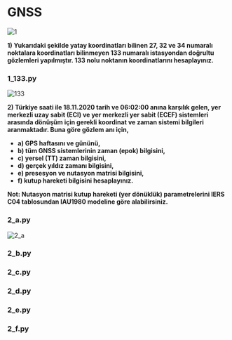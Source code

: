 # GNSS

![1](https://i.imgur.com/ythbI5H.png)

  **1) Yukarıdaki şekilde yatay koordinatları bilinen 27, 32 ve 34 numaralı noktalara koordinatları bilinmeyen 133 numaralı istasyondan doğrultu gözlemleri yapılmıştır. 133 nolu noktanın koordinatlarını hesaplayınız.**

### 1_133.py
![133](https://i.imgur.com/DLyAVq1.png)


  **2) Türkiye saati ile 18.11.2020 tarih ve 06:02:00 anına karşılık gelen, yer merkezli uzay sabit (ECI) ve yer merkezli yer sabit (ECEF) sistemleri arasında dönüşüm için gerekli   koordinat ve zaman sistemi bilgileri aranmaktadır. Buna göre gözlem anı için,**
  
+ **a) GPS haftasını ve gününü,**
+ **b) tüm GNSS sistemlerinin zaman (epok) bilgisini,**
+ **c) yersel (TT) zaman bilgisini,**
+ **d) gerçek yıldız zamanı bilgisini,**
+ **e) presesyon ve nutasyon matrisi bilgisini,**
+ **f) kutup hareketi bilgisini hesaplayınız.**

**Not: Nutasyon matrisi kutup hareketi (yer dönüklük) parametrelerini IERS C04 tablosundan IAU1980 modeline göre alabilirsiniz.**

### 2_a.py
![2_a](https://i.imgur.com/QHUIhlq.png)

### 2_b.py

### 2_c.py

### 2_d.py

### 2_e.py

### 2_f.py


